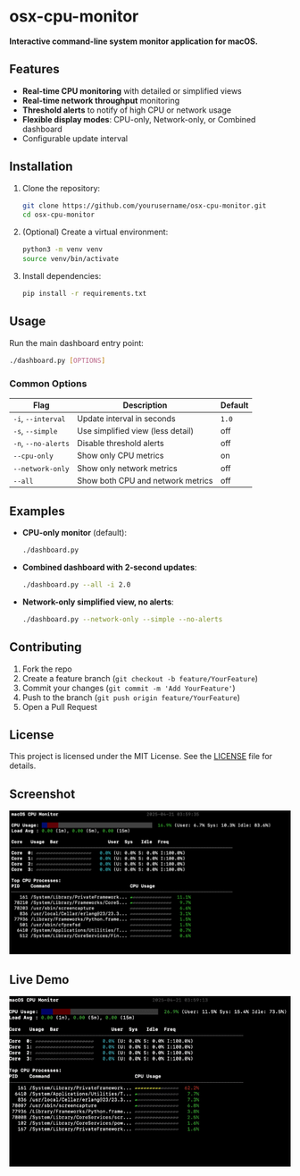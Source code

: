 # osx-cpu-monitor

**Interactive command-line system monitor application for macOS.**

## Features

- **Real-time CPU monitoring** with detailed or simplified views
- **Real-time network throughput** monitoring
- **Threshold alerts** to notify of high CPU or network usage
- **Flexible display modes**: CPU-only, Network-only, or Combined dashboard
- Configurable update interval

## Installation

1. Clone the repository:
   ```bash
   git clone https://github.com/yourusername/osx-cpu-monitor.git
   cd osx-cpu-monitor
   ```
2. (Optional) Create a virtual environment:
   ```bash
   python3 -m venv venv
   source venv/bin/activate
   ```
3. Install dependencies:
   ```bash
   pip install -r requirements.txt
   ```

## Usage

Run the main dashboard entry point:

```bash
./dashboard.py [OPTIONS]
```

### Common Options

| Flag                   | Description                                           | Default  |
|------------------------|-------------------------------------------------------|----------|
| `-i`, `--interval`     | Update interval in seconds                            | `1.0`    |
| `-s`, `--simple`       | Use simplified view (less detail)                     | off      |
| `-n`, `--no-alerts`    | Disable threshold alerts                              | off      |
| `--cpu-only`           | Show only CPU metrics                                 | on       |
| `--network-only`       | Show only network metrics                             | off      |
| `--all`                | Show both CPU and network metrics                     | off      |

## Examples

- **CPU-only monitor** (default):
  ```bash
  ./dashboard.py
  ```
- **Combined dashboard with 2-second updates**:
  ```bash
  ./dashboard.py --all -i 2.0
  ```
- **Network-only simplified view, no alerts**:
  ```bash
  ./dashboard.py --network-only --simple --no-alerts
  ```


## Contributing

1. Fork the repo
2. Create a feature branch (`git checkout -b feature/YourFeature`)
3. Commit your changes (`git commit -m 'Add YourFeature'`)
4. Push to the branch (`git push origin feature/YourFeature`)
5. Open a Pull Request

## License

This project is licensed under the MIT License. See the [LICENSE](LICENSE) file for details.



## Screenshot

![Dashboard screenshot](assets/sample-cpu-stats.png)

## Live Demo

![Animated demo](assets/sample-cpu-stats.gif)